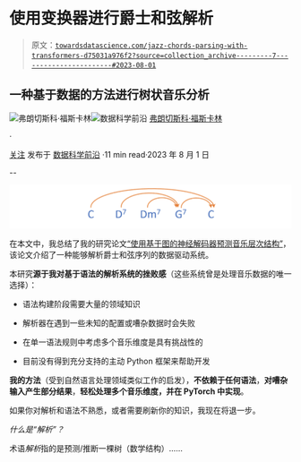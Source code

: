 # 使用变换器进行爵士和弦解析

> 原文：[`towardsdatascience.com/jazz-chords-parsing-with-transformers-d75031a976f2?source=collection_archive---------7-----------------------#2023-08-01`](https://towardsdatascience.com/jazz-chords-parsing-with-transformers-d75031a976f2?source=collection_archive---------7-----------------------#2023-08-01)

## 一种基于数据的方法进行树状音乐分析

[](https://medium.com/@foscarin.francesco?source=post_page-----d75031a976f2--------------------------------)![弗朗切斯科·福斯卡林](https://medium.com/@foscarin.francesco?source=post_page-----d75031a976f2--------------------------------)[](https://towardsdatascience.com/?source=post_page-----d75031a976f2--------------------------------)![数据科学前沿](https://towardsdatascience.com/?source=post_page-----d75031a976f2--------------------------------) [弗朗切斯科·福斯卡林](https://medium.com/@foscarin.francesco?source=post_page-----d75031a976f2--------------------------------)

·

[关注](https://medium.com/m/signin?actionUrl=https%3A%2F%2Fmedium.com%2F_%2Fsubscribe%2Fuser%2Fb4fb56d8a44&operation=register&redirect=https%3A%2F%2Ftowardsdatascience.com%2Fjazz-chords-parsing-with-transformers-d75031a976f2&user=Francesco+Foscarin&userId=b4fb56d8a44&source=post_page-b4fb56d8a44----d75031a976f2---------------------post_header-----------) 发布于 [数据科学前沿](https://towardsdatascience.com/?source=post_page-----d75031a976f2--------------------------------) ·11 min read·2023 年 8 月 1 日[](https://medium.com/m/signin?actionUrl=https%3A%2F%2Fmedium.com%2F_%2Fvote%2Ftowards-data-science%2Fd75031a976f2&operation=register&redirect=https%3A%2F%2Ftowardsdatascience.com%2Fjazz-chords-parsing-with-transformers-d75031a976f2&user=Francesco+Foscarin&userId=b4fb56d8a44&source=-----d75031a976f2---------------------clap_footer-----------)

--

[](https://medium.com/m/signin?actionUrl=https%3A%2F%2Fmedium.com%2F_%2Fbookmark%2Fp%2Fd75031a976f2&operation=register&redirect=https%3A%2F%2Ftowardsdatascience.com%2Fjazz-chords-parsing-with-transformers-d75031a976f2&source=-----d75031a976f2---------------------bookmark_footer-----------)![](img/12225dc1bc607140dfc63b87d3353462.png)

在本文中，我总结了我的研究论文[“使用基于图的神经解码器预测音乐层次结构”](https://arxiv.org/abs/2306.16955)，该论文介绍了一种能够解析爵士和弦序列的数据驱动系统。

本研究**源于我对基于语法的解析系统的挫败感**（这些系统曾是处理音乐数据的唯一选择）：

+   语法构建阶段需要大量的领域知识

+   解析器在遇到一些未知的配置或嘈杂数据时会失败

+   在单一语法规则中考虑多个音乐维度是具有挑战性的

+   目前没有得到充分支持的主动 Python 框架来帮助开发

**我的方法**（受到自然语言处理领域类似工作的启发），**不依赖于任何语法**，**对嘈杂输入产生部分结果**，**轻松处理多个音乐维度，并在 PyTorch 中实现**。

如果你对解析和语法不熟悉，或者需要刷新你的知识，我现在将退一步。

*什么是“解析”？*

术语*解析*指的是预测/推断一棵树（数学结构）……
